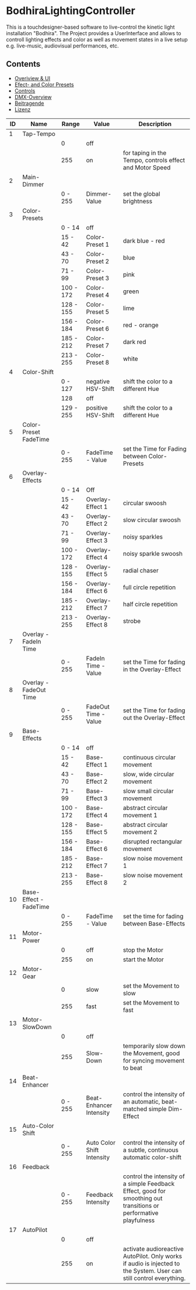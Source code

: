 # BodhiraLightingController
This is a touchdesigner-based software to live-control the kinetic light installation "Bodhira". The Project provides a UserInterface and allows to controll lighting effects and color as well as movement states in a live setup e.g. live-music, audiovisual performances, etc.

## Contents

- [Overiview & UI](#Structure)
- [Efect- and Color Presets](#effektübersicht)
- [Controls](#controls)
- [DMX-Overview](#dmx-overwie)
- [Beitragende](#beitragende)
- [Lizenz](#lizenz)


| ID   | Name                     | Range         | Value                       | Description                                                        |
|------|--------------------------|---------------|-----------------------------|--------------------------------------------------------------------|
| 1    | Tap-Tempo                |               |                             |                                                                    |
|      |                          | 0             | off                         |                                                                    |
|      |                          | 255           | on                          | for taping in the Tempo, controls effect and Motor Speed           |
| 2    | Main-Dimmer              |               |                             |                                                                    |
|      |                          | 0 - 255       | Dimmer-Value                | set the global brightness                                          |
| 3    | Color-Presets            |               |                             |                                                                    |
|      |                          | 0 - 14        | off                         |                                                                    |
|      |                          | 15 - 42       | Color-Preset 1              | dark blue - red                                                    |
|      |                          | 43 - 70       | Color-Preset 2              | blue                                                               |
|      |                          | 71 - 99       | Color-Preset 3              | pink                                                               |
|      |                          | 100 - 172     | Color-Preset 4              | green                                                              |
|      |                          | 128 - 155     | Color-Preset 5              | lime                                                               |
|      |                          | 156 - 184     | Color-Preset 6              | red - orange                                                       |
|      |                          | 185 - 212     | Color-Preset 7              | dark red                                                           |
|      |                          | 213 - 255     | Color-Preset 8              | white                                                              |
| 4    | Color-Shift              |               |                             |                                                                    |
|      |                          | 0 - 127       | negative HSV-Shift          | shift the color to a different Hue                                 |
|      |                          | 128           | off                         |                                                                    |
|      |                          | 129 - 255     | positive HSV-Shift          | shift the color to a different Hue                                 |
| 5    | Color-Preset FadeTime    |               |                             |                                                                    |
|      |                          | 0 - 255       | FadeTime - Value            | set the Time for Fading between Color-Presets                      |
| 6    | Overlay-Effects          |               |                             |                                                                    |
|      |                          | 0 - 14        | Off                         |                                                                    |
|      |                          | 15 - 42       | Overlay-Effect 1            | circular swoosh                                                    |
|      |                          | 43 - 70       | Overlay-Effect 2            | slow circular swoosh                                               |
|      |                          | 71 - 99       | Overlay-Effect 3            | noisy sparkles                                                     |
|      |                          | 100 - 172     | Overlay-Effect 4            | noisy sparkle swoosh                                               |
|      |                          | 128 - 155     | Overlay-Effect 5            | radial chaser                                                      |
|      |                          | 156 - 184     | Overlay-Effect 6            | full circle repetition                                             |
|      |                          | 185 - 212     | Overlay-Effect 7            | half circle repetition                                             |
|      |                          | 213 - 255     | Overlay-Effect 8            | strobe                                                             |
| 7    | Overlay - FadeIn Time    |               |                             |                                                                    |
|      |                          | 0 - 255       | FadeIn Time - Value         | set the Time for fading in the Overlay-Effect                      |
| 8    | Overlay - FadeOut Time   |               |                             |                                                                    |
|      |                          | 0 - 255       | FadeOut Time - Value        | set the Time for fading out the Overlay-Effect                     |
| 9    | Base-Effects             |               |                             |                                                                    |
|      |                          | 0 - 14        | off                         |                                                                    |
|      |                          | 15 - 42       | Base-Effect 1               | continuous circular movement                                       |
|      |                          | 43 - 70       | Base-Effect 2               | slow, wide circular movement                                       |
|      |                          | 71 - 99       | Base-Effect 3               | slow small circular movement                                       |
|      |                          | 100 - 172     | Base-Effect 4               | abstract circular movement 1                                       |
|      |                          | 128 - 155     | Base-Effect 5               | abstract circular movement 2                                       |
|      |                          | 156 - 184     | Base-Effect 6               | disrupted rectangular movement                                     |
|      |                          | 185 - 212     | Base-Effect 7               | slow noise movement 1                                              |
|      |                          | 213 - 255     | Base-Effect 8               | slow noise movement 2                                              |
| 10   | Base-Effect - FadeTime   |               |                             |                                                                    |
|      |                          | 0 - 255       | FadeTime - Value            | set the time for fading between Base-Effects                       |
| 11   | Motor-Power              |               |                             |                                                                    |
|      |                          | 0             | off                         | stop the Motor                                                     |
|      |                          | 255           | on                          | start the Motor                                                    |
| 12   | Motor-Gear               |               |                             |                                                                    |
|      |                          | 0             | slow                        | set the Movement to slow                                           |
|      |                          | 255           | fast                        | set the Movement to fast                                           |
| 13   | Motor-SlowDown           |               |                             |                                                                    |
|      |                          | 0             | off                         |                                                                    |
|      |                          | 255           | Slow-Down                   | temporarily slow down the Movement, good for syncing movement to beat |
| 14   | Beat-Enhancer            |               |                             |                                                                    |
|      |                          | 0 - 255       | Beat-Enhancer Intensity     | control the intensity of an automatic, beat-matched simple Dim-Effect |
| 15   | Auto-Color Shift         |               |                             |                                                                    |
|      |                          | 0 - 255       | Auto Color Shift Intensity  | control the intensity of a subtle, continuous automatic color-shift |
| 16   | Feedback                 |               |                             |                                                                    |
|      |                          | 0 - 255       | Feedback Intensity          | control the intensity of a simple Feedback Effect, good for smoothing out transitions or performative playfulness |
| 17   | AutoPilot                |               |                             |                                                                    |
|      |                          | 0             | off                         |                                                                    |
|      |                          | 255           | on                          | activate audioreactive AutoPilot. Only works if audio is injected to the System. User can still control everything. |

